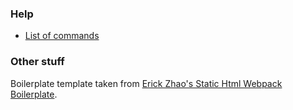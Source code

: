 ### Help
- [List of commands](docs/commands.md)

### Other stuff
Boilerplate template taken from [Erick Zhao's Static Html Webpack Boilerplate](https://github.com/erickzhao/static-html-webpack-boilerplate).